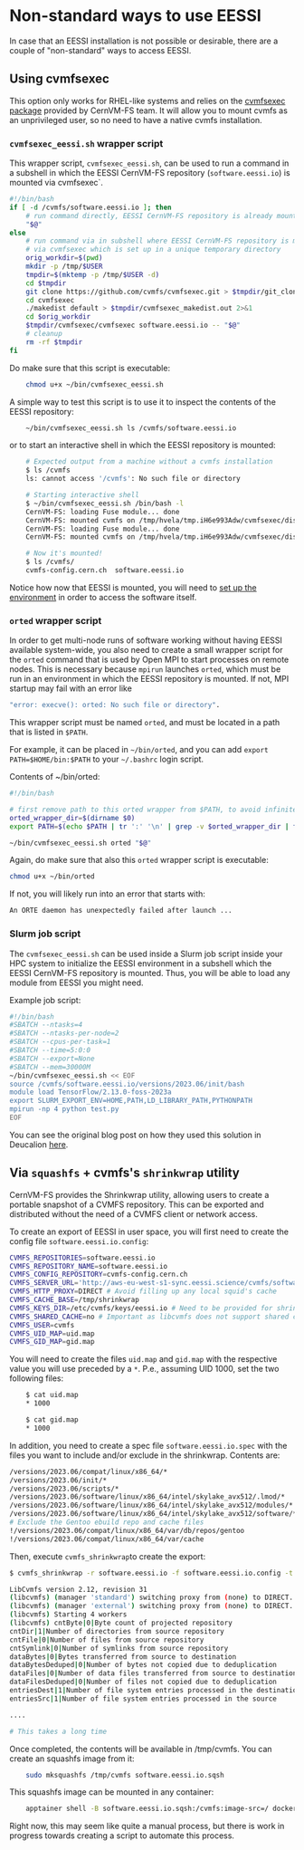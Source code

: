 # Non-standard ways to use EESSI

In case that an EESSI installation is not possible or desirable, there are a couple of "non-standard" ways to access EESSI.

## Using cvmfsexec

This option only works for RHEL-like systems and relies on the [cvmfsexec package](https://github.com/cvmfs/cvmfsexec) provided by CernVM-FS team. It will allow you to mount cvmfs as an unprivileged user, so no need to have a native cvmfs installation.

### `cvmfsexec_eessi.sh`  wrapper script


This wrapper script, `cvmfsexec_eessi.sh`, can be used to run a command in a subshell in which the EESSI CernVM-FS repository (`software.eessi.io`) is mounted via cvmfsexec`.

```bash
#!/bin/bash
if [ -d /cvmfs/software.eessi.io ]; then
    # run command directly, EESSI CernVM-FS repository is already mounted
    "$@"
else
    # run command via in subshell where EESSI CernVM-FS repository is mounted,
    # via cvmfsexec which is set up in a unique temporary directory
    orig_workdir=$(pwd)
    mkdir -p /tmp/$USER
    tmpdir=$(mktemp -p /tmp/$USER -d)
    cd $tmpdir
    git clone https://github.com/cvmfs/cvmfsexec.git > $tmpdir/git_clone.out 2>&1
    cd cvmfsexec
    ./makedist default > $tmpdir/cvmfsexec_makedist.out 2>&1
    cd $orig_workdir
    $tmpdir/cvmfsexec/cvmfsexec software.eessi.io -- "$@"
    # cleanup
    rm -rf $tmpdir
fi

```

Do make sure that this script is executable:

```bash
    chmod u+x ~/bin/cvmfsexec_eessi.sh
```

A simple way to test this script is to use it to inspect the contents of the EESSI repository:

```bash
    ~/bin/cvmfsexec_eessi.sh ls /cvmfs/software.eessi.io
```

or to start an interactive shell in which the EESSI repository is mounted:

```bash
    # Expected output from a machine without a cvmfs installation
    $ ls /cvmfs
    ls: cannot access '/cvmfs': No such file or directory

    # Starting interactive shell
    $ ~/bin/cvmfsexec_eessi.sh /bin/bash -l
    CernVM-FS: loading Fuse module... done
    CernVM-FS: mounted cvmfs on /tmp/hvela/tmp.iH6e993Adw/cvmfsexec/dist/cvmfs/cvmfs-config.cern.ch
    CernVM-FS: loading Fuse module... done
    CernVM-FS: mounted cvmfs on /tmp/hvela/tmp.iH6e993Adw/cvmfsexec/dist/cvmfs/software.eessi.io

    # Now it's mounted!
    $ ls /cvmfs/
    cvmfs-config.cern.ch  software.eessi.io

```

Notice how now that EESSI is mounted, you will need to [set up the environment](https://www.eessi.io/docs/using_eessi/setting_up_environment/) in order to access the software itself.

### `orted`  wrapper script

In order to get multi-node runs of software working without having EESSI available system-wide, you also need to create a small wrapper script for the `orted` command that is used by Open MPI to start processes on remote nodes. This is necessary because `mpirun` launches `orted`, which must be run in an environment in which the EESSI repository is mounted. If not, MPI startup may fail with an error like

```bash
"error: execve(): orted: No such file or directory".
```

This wrapper script must be named `orted`, and must be located in a path that is listed in `$PATH`.

For example, it can be placed in `~/bin/orted`, and you can add `export PATH=$HOME/bin:$PATH` to your `~/.bashrc` login script.

Contents of ~/bin/orted:

```bash
#!/bin/bash

# first remove path to this orted wrapper from $PATH, to avoid infinite loop
orted_wrapper_dir=$(dirname $0)
export PATH=$(echo $PATH | tr ':' '\n' | grep -v $orted_wrapper_dir | tr '\n' ':')

~/bin/cvmfsexec_eessi.sh orted "$@"
```

Again, do make sure that also this `orted` wrapper script is executable:

```bash
chmod u+x ~/bin/orted
```

If not, you will likely run into an error that starts with:


```bash
An ORTE daemon has unexpectedly failed after launch ...
```

### Slurm job script

The `cvmfsexec_eessi.sh` can be used inside a Slurm job script inside your HPC system to initialize the EESSI environment in a subshell which the EESSI CernVM-FS repository is mounted. Thus, you will be able to load any module from EESSI you might need.

Example job script:

```bash
#!/bin/bash
#SBATCH --ntasks=4
#SBATCH --ntasks-per-node=2
#SBATCH --cpus-per-task=1
#SBATCH --time=5:0:0
#SBATCH --export=None
#SBATCH --mem=30000M
~/bin/cvmfsexec_eessi.sh << EOF
source /cvmfs/software.eessi.io/versions/2023.06/init/bash
module load TensorFlow/2.13.0-foss-2023a
export SLURM_EXPORT_ENV=HOME,PATH,LD_LIBRARY_PATH,PYTHONPATH
mpirun -np 4 python test.py
EOF

```
You can see the original blog post on how they used this solution in Deucalion [here](https://www.eessi.io/docs/blog/2024/06/28/espresso-portable-test-run-eurohpc/#running-espresso-on-deucalion-via-eessi-cvmfsexec). 

## Via `squashfs` +  cvmfs's `shrinkwrap` utility

CernVM-FS provides the Shrinkwrap utility, allowing users to create a portable snapshot of a CVMFS repository. This can be exported and distributed without the need of a CVMFS client or network access.

To create an export of EESSI in user space, you will first need to create the config file `software.eessi.io.config`:

```bash
CVMFS_REPOSITORIES=software.eessi.io
CVMFS_REPOSITORY_NAME=software.eessi.io
CVMFS_CONFIG_REPOSITORY=cvmfs-config.cern.ch
CVMFS_SERVER_URL='http://aws-eu-west-s1-sync.eessi.science/cvmfs/software.eessi.io'
CVMFS_HTTP_PROXY=DIRECT # Avoid filling up any local squid's cache
CVMFS_CACHE_BASE=/tmp/shrinkwrap
CVMFS_KEYS_DIR=/etc/cvmfs/keys/eessi.io # Need to be provided for shrinkwrap
CVMFS_SHARED_CACHE=no # Important as libcvmfs does not support shared caches
CVMFS_USER=cvmfs
CVMFS_UID_MAP=uid.map
CVMFS_GID_MAP=gid.map

```
You will need to create the files `uid.map` and `gid.map` with the respective value you will use preceded by a `*`. P.e., assuming UID 1000, set the two following files:

```bash
    $ cat uid.map
    * 1000

    $ cat gid.map
    * 1000
```
In addition, you need to create a spec file `software.eessi.io.spec` with the files you want to include and/or exclude in the shrinkwrap. Contents are:

```bash
/versions/2023.06/compat/linux/x86_64/*
/versions/2023.06/init/*
/versions/2023.06/scripts/*
/versions/2023.06/software/linux/x86_64/intel/skylake_avx512/.lmod/*
/versions/2023.06/software/linux/x86_64/intel/skylake_avx512/modules/*
/versions/2023.06/software/linux/x86_64/intel/skylake_avx512/software/*
# Exclude the Gentoo ebuild repo and cache files
!/versions/2023.06/compat/linux/x86_64/var/db/repos/gentoo
!/versions/2023.06/compat/linux/x86_64/var/cache

```

Then, execute `cvmfs_shrinkwrap`to create the export:

```bash
$ cvmfs_shrinkwrap -r software.eessi.io -f software.eessi.io.config -t software.eessi.io.spec --dest-base /tmp/cvmfs -j 4

LibCvmfs version 2.12, revision 31
(libcvmfs) (manager 'standard') switching proxy from (none) to DIRECT. Reason: set random start proxy from the first proxy group [Current host: http://aws-eu-west-s1-sync.eessi.science/cvmfs/software.eessi.io]
(libcvmfs) (manager 'external') switching proxy from (none) to DIRECT. Reason: cloned [Current host: http://aws-eu-west-s1-sync.eessi.science/cvmfs/software.eessi.io]
(libcvmfs) Starting 4 workers
(libcvmfs) cntByte|0|Byte count of projected repository
cntDir|1|Number of directories from source repository
cntFile|0|Number of files from source repository
cntSymlink|0|Number of symlinks from source repository
dataBytes|0|Bytes transferred from source to destination
dataBytesDeduped|0|Number of bytes not copied due to deduplication
dataFiles|0|Number of data files transferred from source to destination
dataFilesDeduped|0|Number of files not copied due to deduplication
entriesDest|1|Number of file system entries processed in the destination
entriesSrc|1|Number of file system entries processed in the source

....

# This takes a long time
```

Once completed, the contents will be available in /tmp/cvmfs. You can create an squashfs image from it:

```bash
    sudo mksquashfs /tmp/cvmfs software.eessi.io.sqsh

```

This squashfs image can be mounted in any container:

```bash
    apptainer shell -B software.eessi.io.sqsh:/cvmfs:image-src=/ docker://ubuntu

```

Right now, this may seem like quite a manual process, but there is work in progress towards creating a script to automate this process.




















